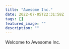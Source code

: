 ```yaml
---
title: "Awesome Inc."
date: 2022-07-05T22:31:58Z
tags: []
featured_image: ""
description: ""
---
```


Welcome to Awesome Inc.
